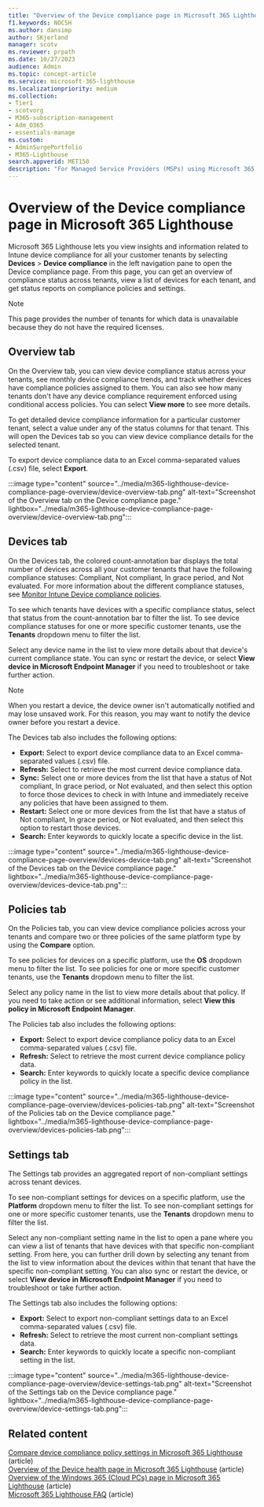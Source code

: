 ```yaml
---
title: "Overview of the Device compliance page in Microsoft 365 Lighthouse"
f1.keywords: NOCSH
ms.author: dansimp
author: SKjerland
manager: scotv
ms.reviewer: prpath
ms.date: 10/27/2023
audience: Admin
ms.topic: concept-article
ms.service: microsoft-365-lighthouse
ms.localizationpriority: medium
ms.collection:
- Tier1
- scotvorg
- M365-subscription-management
- Adm_O365
- essentials-manage
ms.custom:
- AdminSurgePortfolio
- M365-Lighthouse                         
search.appverid: MET150
description: "For Managed Service Providers (MSPs) using Microsoft 365 Lighthouse, learn about the Device compliance page."
---
```


# Overview of the Device compliance page in Microsoft 365 Lighthouse

Microsoft 365 Lighthouse lets you view insights and information related to Intune device compliance for all your customer tenants by selecting **Devices** > **Device compliance** in the left navigation pane to open the Device compliance page. From this page, you can get an overview of compliance status across tenants, view a list of devices for each tenant, and get status reports on compliance policies and settings.

> [!NOTE]
> This page provides the number of tenants for which data is unavailable because they do not have the required licenses.

## Overview tab  
  
On the Overview tab, you can view device compliance status across your tenants, see monthly device compliance trends, and track whether devices have compliance policies assigned to them. You can also see how many tenants don't have any device compliance requirement enforced using conditional access policies. You can select **View more** to see more details.

To get detailed device compliance information for a particular customer tenant, select a value under any of the status columns for that tenant. This will open the Devices tab so you can view device compliance details for the selected tenant.

To export device compliance data to an Excel comma-separated values (.csv) file, select **Export**.

:::image type="content" source="../media/m365-lighthouse-device-compliance-page-overview/device-overview-tab.png" alt-text="Screenshot of the Overview tab on the Device compliance page." lightbox="../media/m365-lighthouse-device-compliance-page-overview/device-overview-tab.png":::

## Devices tab

On the Devices tab, the colored count-annotation bar displays the total number of devices across all your customer tenants that have the following compliance statuses: Compliant, Not compliant, In grace period, and Not evaluated. For more information about the different compliance statuses, see [Monitor Intune Device compliance policies](/mem/intune/protect/compliance-policy-monitor).

To see which tenants have devices with a specific compliance status, select that status from the count-annotation bar to filter the list. To see device compliance statuses for one or more specific customer tenants, use the **Tenants** dropdown menu to filter the list.

Select any device name in the list to view more details about that device's current compliance state. You can sync or restart the device, or select **View device in Microsoft Endpoint Manager** if you need to troubleshoot or take further action.

> [!NOTE]
> When you restart a device, the device owner isn't automatically notified and may lose unsaved work. For this reason, you may want to notify the device owner before you restart a device.

The Devices tab also includes the following options:

- **Export:** Select to export device compliance data to an Excel comma-separated values (.csv) file.
- **Refresh:** Select to retrieve the most current device compliance data.
- **Sync:** Select one or more devices from the list that have a status of Not compliant, In grace period, or Not evaluated, and then select this option to force those devices to check in with Intune and immediately receive any policies that have been assigned to them.
- **Restart:** Select one or more devices from the list that have a status of Not compliant, In grace period, or Not evaluated, and then select this option to restart those devices.
- **Search:** Enter keywords to quickly locate a specific device in the list.

:::image type="content" source="../media/m365-lighthouse-device-compliance-page-overview/devices-device-tab.png" alt-text="Screenshot of the Devices tab on the Device compliance page." lightbox="../media/m365-lighthouse-device-compliance-page-overview/devices-device-tab.png":::

## Policies tab

On the Policies tab, you can view device compliance policies across your tenants and compare two or three policies of the same platform type by using the **Compare** option.

To see policies for devices on a specific platform, use the **OS** dropdown menu to filter the list. To see policies for one or more specific customer tenants, use the **Tenants** dropdown menu to filter the list.

Select any policy name in the list to view more details about that policy. If you need to take action or see additional information, select **View this policy in Microsoft Endpoint Manager**.

The Policies tab also includes the following options:

- **Export:** Select to export device compliance policy data to an Excel comma-separated values (.csv) file.
- **Refresh:** Select to retrieve the most current device compliance policy data.
- **Search:** Enter keywords to quickly locate a specific device compliance policy in the list.

:::image type="content" source="../media/m365-lighthouse-device-compliance-page-overview/devices-policies-tab.png" alt-text="Screenshot of the Policies tab on the Device compliance page." lightbox="../media/m365-lighthouse-device-compliance-page-overview/devices-policies-tab.png":::

## Settings tab

The Settings tab provides an aggregated report of non-compliant settings across tenant devices. 

To see non-compliant settings for devices on a specific platform, use the **Platform** dropdown menu to filter the list. To see non-compliant settings for one or more specific customer tenants, use the **Tenants** dropdown menu to filter the list.

Select any non-compliant setting name in the list to open a pane where you can view a list of tenants that have devices with that specific non-compliant setting. From here, you can further drill down by selecting any tenant from the list to view information about the devices within that tenant that have the specific non-compliant setting. You can also sync or restart the device, or select **View device in Microsoft Endpoint Manager** if you need to troubleshoot or take further action.

The Settings tab also includes the following options:

- **Export:** Select to export non-compliant settings data to an Excel comma-separated values (.csv) file.
- **Refresh:** Select to retrieve the most current non-compliant settings data.
- **Search:** Enter keywords to quickly locate a specific non-compliant setting in the list.

:::image type="content" source="../media/m365-lighthouse-device-compliance-page-overview/device-settings-tab.png" alt-text="Screenshot of the Settings tab on the Device compliance page." lightbox="../media/m365-lighthouse-device-compliance-page-overview/device-settings-tab.png":::

## Related content

[Compare device compliance policy settings in Microsoft 365 Lighthouse](m365-lighthouse-compare-compliance-policies.md) (article)\
[Overview of the Device health page in Microsoft 365 Lighthouse](m365-lighthouse-device-health-overview.md) (article)\
[Overview of the Windows 365 (Cloud PCs) page in Microsoft 365 Lighthouse](m365-lighthouse-win365-page-overview.md) (article)\
[Microsoft 365 Lighthouse FAQ](m365-lighthouse-faq.yml) (article)
